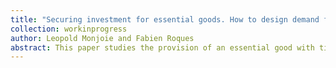 ```yaml
---
title: "Securing investment for essential goods. How to design demand functions in reservation markets?"
collection: workinprogress
author: Leopold Monjoie and Fabien Roques
abstract: This paper studies the provision of an essential good with time-varying uncertain stochastic demand and capacity-constrained producers such as electricity or medical supplies. Due to price regulation, public good externalities and market power, investments are typically under-procured by private agents. We analyze the design of reservation markets where producers can sell their capacity availability, before the demand is known, to restore efficient investment level. While their direct effect on investment decisions is well known, we focus on indirect effects generated by their implementation, namely how the capacity price is allocated on the demand side, and how the realized demand is accounted in the market design. We develop a novel approach to study the interdependencies between the reservation market and the subsequent production and retail markets for the essential good. We provide a sequential analytical model of the three markets and describe how different market design regime can indirectly affect the equilibria in the production and retail markets in terms of prices, investment level, and welfare. In particular, we demonstrate that the ability of the reservation market to restore the social optimum, or at least to reach a second-best optimum, crucially depends on the different design regimes of the reservation market, as well as on the assumptions of policy interventions and the various market inefficiencies.
---
```


